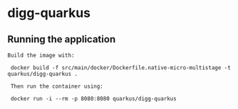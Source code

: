 # digg-quarkus

## Running the application


```shell script
Build the image with:

 docker build -f src/main/docker/Dockerfile.native-micro-multistage -t quarkus/digg-quarkus .

 Then run the container using:
 
 docker run -i --rm -p 8080:8080 quarkus/digg-quarkus 
```

